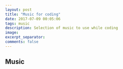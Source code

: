 ```yaml
---
layout: post
title: "Music for coding"
date: 2017-07-09 00:05:06
tags: music
description: Selection of music to use while coding
image: 
excerpt_separator:
comments: false
---
```


## Music

<!--more-->
